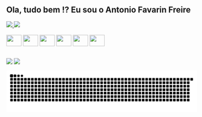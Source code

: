 ## Ola, tudo bem !? Eu sou o Antonio Favarin Freire

<div>
  <a href="https://github.com/antoniofavarinfreire/">
    <img height ="150em" src="https://github-readme-stats.vercel.app/api?username=antoniofavarinfreire&show_icons=true&count_private=true&theme=blue-green" />
    <img height ="180em" src="https://github-readme-stats.vercel.app/api/top-langs/?username=antoniofavarinfreire&hide=TeX&layout=compact&theme=blue-green" />
  </a>
</div>
<div style="display: inline_block"><br>
    <img aling="center" height="30" width="40" src="https://cdn.jsdelivr.net/gh/devicons/devicon/icons/html5/html5-original.svg" />
    <img aling="center" height="30" width="40" src="https://cdn.jsdelivr.net/gh/devicons/devicon/icons/css3/css3-original.svg" />
    <img aling="center" height="30" width="40" src="https://cdn.jsdelivr.net/gh/devicons/devicon/icons/javascript/javascript-original.svg" />
    <img aling="center" height="30" width="40" src="https://cdn.jsdelivr.net/gh/devicons/devicon/icons/php/php-original.svg" />
    <img aling="center" height="30" width="40" src="https://cdn.jsdelivr.net/gh/devicons/devicon/icons/react/react-original.svg" />
    <img aling="center" height="30" width="40" src="https://cdn.jsdelivr.net/gh/devicons/devicon/icons/wordpress/wordpress-plain.svg" />
</div>

##

<div>
  <a href = "favarinfreire@hotmail.com"><img src="https://img.shields.io/badge/Microsoft_Outlook-0078D4?style=for-the-badge&logo=microsoft-outlook&logoColor=white" target="_blank"></a>
     <a href="https://www.linkedin.com/in/antonio-favarin-freire-5064771a2/" target="_blank"><img src="https://img.shields.io/badge/-LinkedIn-%230077B5?style=for-the-badge&logo=linkedin&logoColor=white" target="_blank"></a> 
  
![Snake animation](https://github.com/antoniofavarinfreire/antoniofavarinfreire/blob/output/github-contribution-grid-snake.svg)
   

</div>

##

